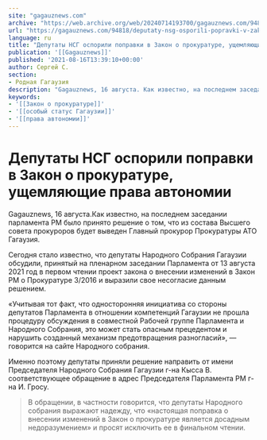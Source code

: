 ```yaml
---
site: "gagauznews.com"
archive: "https://web.archive.org/web/20240714193700/gagauznews.com/94818/deputaty-nsg-osporili-popravki-v-zakon-o-prokurature-ushhemlyayushhie-prava-avtonomii.html"
url: "https://gagauznews.com/94818/deputaty-nsg-osporili-popravki-v-zakon-o-prokurature-ushhemlyayushhie-prava-avtonomii.html"
language: ru
title: "Депутаты НСГ оспорили поправки в Закон о прокуратуре, ущемляющие права автономии"
publication: '[[Gagauznews]]'
published: '2021-08-16T13:39:10+00:00'
author: Сергей С.
section:
- Родная Гагаузия
description: "Gagauznews, 16 августа. Как известно, на последнем заседании парламента РМ было принято решение о том, что из состава Высшего совета прокуроров будет выведен Главный прокурор Прокуратуры АТО Гагаузия. Сегодня стало известно, что депутаты Народного Собрания Гагаузии обсудили, принятый на пленарном заседании Парламента от 13 августа 2021 год в первом чтении проект закона о внесении изменений в Закон РМ о Прокуратуре 3/2016 и выразили свое несогласие данным решением. «Учитывая тот факт, что односторонняя инициатива со стороны депутатов Парламента в отношении компетенций Гагаузии не прошла процедуру обсуждения в совместной Рабочей группе Парламента и Народного Собрания, это может стать опасным прецедентом и нарушить […]"
keywords:
- '[[Закон о прокуратуре]]'
- '[[особый статус Гагаузии]]'
- '[[права автономии]]'
---
```


# Депутаты НСГ оспорили поправки в Закон о прокуратуре, ущемляющие права автономии

Gagauznews, 16 августа.Как известно, на последнем заседании парламента РМ было принято решение о том, что из состава Высшего совета прокуроров будет выведен Главный прокурор Прокуратуры АТО Гагаузия.

Сегодня стало известно, что депутаты Народного Собрания Гагаузии обсудили, принятый на пленарном заседании Парламента от 13 августа 2021 год в первом чтении проект закона о внесении изменений в Закон РМ о Прокуратуре 3/2016 и выразили свое несогласие данным решением.

«Учитывая тот факт, что односторонняя инициатива со стороны депутатов Парламента в отношении компетенций Гагаузии не прошла процедуру обсуждения в совместной Рабочей группе Парламента и Народного Собрания, это может стать опасным прецедентом и нарушить созданный механизм предотвращения разногласий», — говорится на сайте Народного собрания.

Именно поэтому депутаты приняли решение направить от имени Председателя Народного Собрания Гагаузии г-на Кысса В. соответствующее обращение в адрес Председателя Парламента РМ г-на И. Гросу.

> В обращении, в частности говорится, что депутаты Народного собрания выражают надежду, что «настоящая поправка о внесении изменений в Закон о прокуратуре является досадным недоразумением» и просят исключить ее в финальном чтении.